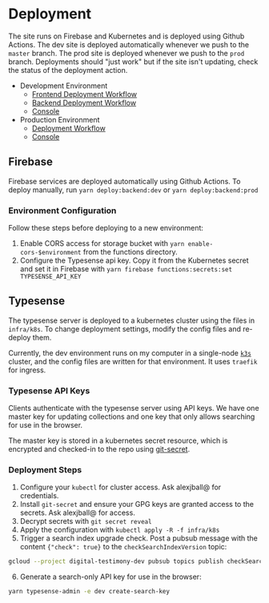 # Deployment

The site runs on Firebase and Kubernetes and is deployed using Github Actions. The dev site is deployed automatically whenever we push to the `master` branch. The prod site is deployed whenever we push to the `prod` branch. Deployments should "just work" but if the site isn't updating, check the status of the deployment action.

- Development Environment
  - [Frontend Deployment Workflow](https://github.com/codeforboston/advocacy-maps/actions/workflows/deploy-frontend-dev.yml)
  - [Backend Deployment Workflow](https://github.com/codeforboston/advocacy-maps/actions/workflows/deploy-backend-dev.yml)
  - [Console](https://console.firebase.google.com/u/0/project/digital-testimony-dev/)
- Production Environment
  - [Deployment Workflow](https://github.com/codeforboston/advocacy-maps/actions/workflows/deploy-prod.yml)
  - [Console](https://console.firebase.google.com/u/0/project/digital-testimony-prod/)

## Firebase

Firebase services are deployed automatically using Github Actions. To deploy manually, run `yarn deploy:backend:dev` or `yarn deploy:backend:prod`

### Environment Configuration

Follow these steps before deploying to a new environment:

1. Enable CORS access for storage bucket with `yarn enable-cors-$environment` from the functions directory.
2. Configure the Typesense api key. Copy it from the Kubernetes secret and set it in Firebase with `yarn firebase functions:secrets:set TYPESENSE_API_KEY`

## Typesense

The typesense server is deployed to a kubernetes cluster using the files in `infra/k8s`. To change deployment settings, modify the config files and re-deploy them.

Currently, the dev environment runs on my computer in a single-node [`k3s`](https://github.com/alexellis/k3sup) cluster, and the config files are written for that environment. It uses `traefik` for ingress.

### Typesense API Keys

Clients authenticate with the typesense server using API keys. We have one master key for updating collections and one key that only allows searching for use in the browser.

The master key is stored in a kubernetes secret resource, which is encrypted and checked-in to the repo using [git-secret](https://git-secret.io/).

### Deployment Steps

1. Configure your `kubectl` for cluster access. Ask alexjball@ for credentials.
2. Install `git-secret` and ensure your GPG keys are granted access to the secrets. Ask alexjball@ for access.
3. Decrypt secrets with `git secret reveal`
4. Apply the configuration with `kubectl apply -R -f infra/k8s`
5. Trigger a search index upgrade check. Post a pubsub message with the content `{"check": true}` to the `checkSearchIndexVersion` topic:

```sh
gcloud --project digital-testimony-dev pubsub topics publish checkSearchIndexVersion --message='{"check": true}'
```

6. Generate a search-only API key for use in the browser:

```sh
yarn typesense-admin -e dev create-search-key
```
